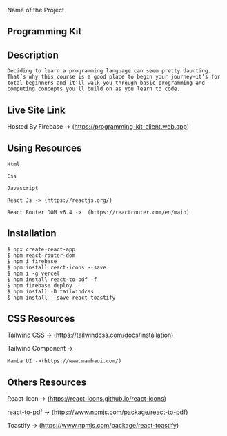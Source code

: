 Name of the Project
## Programming Kit


## Description

    Deciding to learn a programming language can seem pretty daunting. That’s why this course is a good place to begin your journey—it’s for total beginners and it’ll walk you through basic programming and computing concepts you’ll build on as you learn to code.

## Live Site Link

Hosted By Firebase -> (https://programming-kit-client.web.app)


 ## Using Resources

    Html

    Css 

    Javascript

    React Js -> (https://reactjs.org/)
   
    React Router DOM v6.4 ->  (https://reactrouter.com/en/main)

## Installation

    $ npx create-react-app
    $ npm react-router-dom
    $ npm i firebase
    $ npm install react-icons --save
    $ npm i -g vercel
    $ npm install react-to-pdf -f
    $ npm firebase deploy
    $ npm install -D tailwindcss
    $ npm install --save react-toastify

## CSS Resources

Tailwind CSS -> (https://tailwindcss.com/docs/installation)

Tailwind Component ->

    Mamba UI ->(https://www.mambaui.com/)

## Others Resources

React-Icon -> (https://react-icons.github.io/react-icons)

react-to-pdf ->     (https://www.npmjs.com/package/react-to-pdf)


Toastify -> (https://www.npmjs.com/package/react-toastify)
